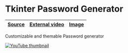 [password-generator image]: https://img.youtube.com/vi/1wepX5_ptTA/maxresdefault.jpg "YouTube thumbnail"
[password-generator external_video]: https://www.youtube.com/watch?v=1wepX5_ptTA
[password-generator source]: https://github.com/RascalTwo/PythonBuddiesPasswordGenerator

# Tkinter Password Generator

| [Source][password-generator source] | [External video][password-generator external_video] | [Image][password-generator image] |
| - | - | - |

Customizable and themable Password generator

[![YouTube thumbnail][password-generator image]][password-generator external_video]
